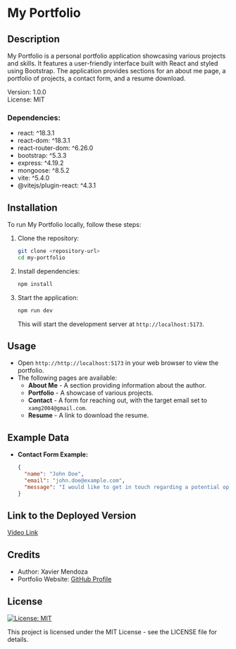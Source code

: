 # My Portfolio

## Description
My Portfolio is a personal portfolio application showcasing various projects and skills. It features a user-friendly interface built with React and styled using Bootstrap. The application provides sections for an about me page, a portfolio of projects, a contact form, and a resume download.

Version: 1.0.0  
License: MIT

### Dependencies:
- react: ^18.3.1
- react-dom: ^18.3.1
- react-router-dom: ^6.26.0
- bootstrap: ^5.3.3
- express: ^4.19.2
- mongoose: ^8.5.2
- vite: ^5.4.0
- @vitejs/plugin-react: ^4.3.1

## Installation
To run My Portfolio locally, follow these steps:

1. Clone the repository:
    ```bash
    git clone <repository-url>
    cd my-portfolio
    ```

2. Install dependencies:
    ```bash
    npm install
    ```

3. Start the application:
    ```bash
    npm run dev
    ```
    This will start the development server at `http://localhost:5173`.

## Usage
- Open `http://http://localhost:5173` in your web browser to view the portfolio.
- The following pages are available:
  - **About Me** - A section providing information about the author.
  - **Portfolio** - A showcase of various projects.
  - **Contact** - A form for reaching out, with the target email set to `xamg2004@gmail.com`.
  - **Resume** - A link to download the resume.

## Example Data
- **Contact Form Example:**
    ```json
    {
      "name": "John Doe",
      "email": "john.doe@example.com",
      "message": "I would like to get in touch regarding a potential opportunity."
    }
    ```

## Link to the Deployed Version
[Video Link](https://drive.google.com/file/d/1OQX2pOQF_I_Wuq3lxse3BaZnFBZ5KdHw/view?usp=sharing)

## Credits
- Author: Xavier Mendoza
- Portfolio Website: [GitHub Profile](https://github.com/MaixusBetter)

## License
[![License: MIT](https://img.shields.io/badge/License-MIT-yellow.svg)](https://opensource.org/licenses/MIT)

This project is licensed under the MIT License - see the LICENSE file for details.
